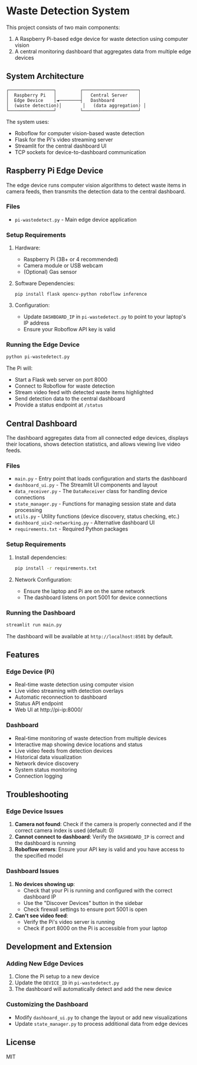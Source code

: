 # Waste Detection System

This project consists of two main components:
1. A Raspberry Pi-based edge device for waste detection using computer vision
2. A central monitoring dashboard that aggregates data from multiple edge devices

## System Architecture

```
┌─────────────────┐         ┌─────────────────────┐
│  Raspberry Pi   │         │   Central Server    │
│  Edge Device    │◄────────┤   Dashboard         │
│  (waste detection)│        │   (data aggregation) │
└─────────────────┘         └─────────────────────┘
```

The system uses:
- Roboflow for computer vision-based waste detection
- Flask for the Pi's video streaming server
- Streamlit for the central dashboard UI
- TCP sockets for device-to-dashboard communication

## Raspberry Pi Edge Device

The edge device runs computer vision algorithms to detect waste items in camera feeds, then transmits the detection data to the central dashboard.

### Files
- `pi-wastedetect.py` - Main edge device application

### Setup Requirements

1. Hardware:
   - Raspberry Pi (3B+ or 4 recommended)
   - Camera module or USB webcam
   - (Optional) Gas sensor

2. Software Dependencies:
   ```
   pip install flask opencv-python roboflow inference
   ```

3. Configuration:
   - Update `DASHBOARD_IP` in `pi-wastedetect.py` to point to your laptop's IP address
   - Ensure your Roboflow API key is valid

### Running the Edge Device

```bash
python pi-wastedetect.py
```

The Pi will:
- Start a Flask web server on port 8000
- Connect to Roboflow for waste detection
- Stream video feed with detected waste items highlighted
- Send detection data to the central dashboard
- Provide a status endpoint at `/status`

## Central Dashboard

The dashboard aggregates data from all connected edge devices, displays their locations, shows detection statistics, and allows viewing live video feeds.

### Files
- `main.py` - Entry point that loads configuration and starts the dashboard
- `dashboard_ui.py` - The Streamlit UI components and layout
- `data_receiver.py` - The `DataReceiver` class for handling device connections
- `state_manager.py` - Functions for managing session state and data processing
- `utils.py` - Utility functions (device discovery, status checking, etc.)
- `dashboard_uiv2-networking.py` - Alternative dashboard UI 
- `requirements.txt` - Required Python packages

### Setup Requirements

1. Install dependencies:
   ```bash
   pip install -r requirements.txt
   ```

2. Network Configuration:
   - Ensure the laptop and Pi are on the same network
   - The dashboard listens on port 5001 for device connections

### Running the Dashboard

```bash
streamlit run main.py
```

The dashboard will be available at `http://localhost:8501` by default.

## Features

### Edge Device (Pi)
- Real-time waste detection using computer vision
- Live video streaming with detection overlays
- Automatic reconnection to dashboard
- Status API endpoint
- Web UI at http://pi-ip:8000/

### Dashboard
- Real-time monitoring of waste detection from multiple devices
- Interactive map showing device locations and status
- Live video feeds from detection devices
- Historical data visualization
- Network device discovery
- System status monitoring
- Connection logging

## Troubleshooting

### Edge Device Issues
1. **Camera not found**: Check if the camera is properly connected and if the correct camera index is used (default: 0)
2. **Cannot connect to dashboard**: Verify the `DASHBOARD_IP` is correct and the dashboard is running
3. **Roboflow errors**: Ensure your API key is valid and you have access to the specified model

### Dashboard Issues
1. **No devices showing up**: 
   - Check that your Pi is running and configured with the correct dashboard IP
   - Use the "Discover Devices" button in the sidebar
   - Check firewall settings to ensure port 5001 is open
2. **Can't see video feed**: 
   - Verify the Pi's video server is running
   - Check if port 8000 on the Pi is accessible from your laptop

## Development and Extension

### Adding New Edge Devices
1. Clone the Pi setup to a new device
2. Update the `DEVICE_ID` in `pi-wastedetect.py`
3. The dashboard will automatically detect and add the new device

### Customizing the Dashboard
- Modify `dashboard_ui.py` to change the layout or add new visualizations
- Update `state_manager.py` to process additional data from edge devices

## License

MIT
